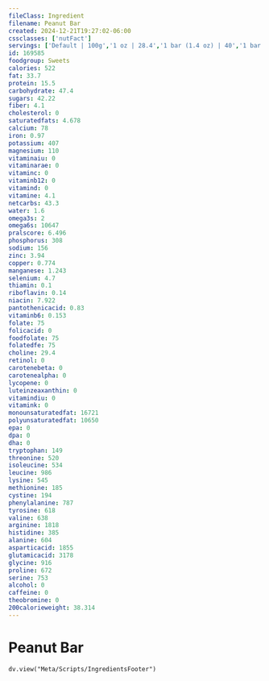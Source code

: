 ```yaml
---
fileClass: Ingredient
filename: Peanut Bar
created: 2024-12-21T19:27:02-06:00
cssclasses: ['nutFact']
servings: ['Default | 100g','1 oz | 28.4','1 bar (1.4 oz) | 40','1 bar (1.6 oz) | 45','1 bar (1.75 fl oz) | 50']
id: 169585
foodgroup: Sweets
calories: 522
fat: 33.7
protein: 15.5
carbohydrate: 47.4
sugars: 42.22
fiber: 4.1
cholesterol: 0
saturatedfats: 4.678
calcium: 78
iron: 0.97
potassium: 407
magnesium: 110
vitaminaiu: 0
vitaminarae: 0
vitaminc: 0
vitaminb12: 0
vitamind: 0
vitamine: 4.1
netcarbs: 43.3
water: 1.6
omega3s: 2
omega6s: 10647
pralscore: 6.496
phosphorus: 308
sodium: 156
zinc: 3.94
copper: 0.774
manganese: 1.243
selenium: 4.7
thiamin: 0.1
riboflavin: 0.14
niacin: 7.922
pantothenicacid: 0.83
vitaminb6: 0.153
folate: 75
folicacid: 0
foodfolate: 75
folatedfe: 75
choline: 29.4
retinol: 0
carotenebeta: 0
carotenealpha: 0
lycopene: 0
luteinzeaxanthin: 0
vitamindiu: 0
vitamink: 0
monounsaturatedfat: 16721
polyunsaturatedfat: 10650
epa: 0
dpa: 0
dha: 0
tryptophan: 149
threonine: 520
isoleucine: 534
leucine: 986
lysine: 545
methionine: 185
cystine: 194
phenylalanine: 787
tyrosine: 618
valine: 638
arginine: 1818
histidine: 385
alanine: 604
asparticacid: 1855
glutamicacid: 3178
glycine: 916
proline: 672
serine: 753
alcohol: 0
caffeine: 0
theobromine: 0
200calorieweight: 38.314
---
```


# Peanut Bar

```dataviewjs
dv.view("Meta/Scripts/IngredientsFooter")
```
